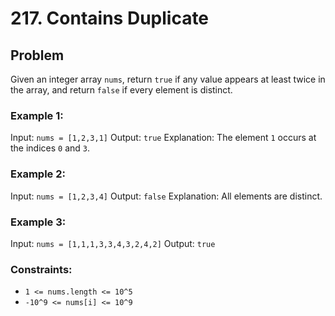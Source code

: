 # 217. Contains Duplicate

## Problem

Given an integer array `nums`, return `true` if any value appears at least twice in the array, and return `false` if every element is distinct.

### Example 1:

Input: `nums = [1,2,3,1]` Output: `true` Explanation: The element `1` occurs at the indices `0` and `3`.

### Example 2:

Input: `nums = [1,2,3,4]` Output: `false` Explanation: All elements are distinct.

### Example 3:

Input: `nums = [1,1,1,3,3,4,3,2,4,2]` Output: `true`

### Constraints:

- `1 <= nums.length <= 10^5`
- `-10^9 <= nums[i] <= 10^9`
